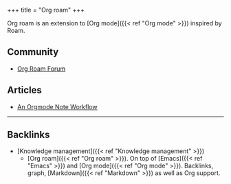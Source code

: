 +++
title = "Org roam"
+++


Org roam is an extension to [Org mode]({{< ref "Org mode" >}}) inspired by Roam.

## Community
-   [Org Roam Forum](https://org-roam.discourse.group/)

## Articles
-   [An Orgmode Note Workflow](https://rgoswami.me/posts/org-note-workflow/)



---
## Backlinks
* [Knowledge management]({{< ref "Knowledge management" >}})
	* [Org roam]({{< ref "Org roam" >}}). On top of [Emacs]({{< ref "Emacs" >}}) and [Org mode]({{< ref "Org mode" >}}). Backlinks, graph, [Markdown]({{< ref "Markdown" >}}) as well as Org support.

